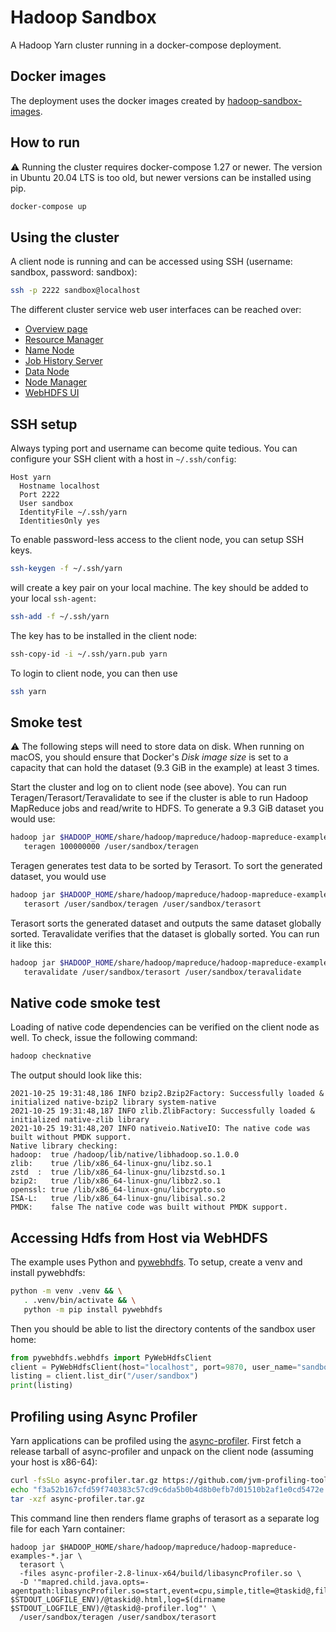 # Hadoop Sandbox

A Hadoop Yarn cluster running in a docker-compose deployment.

## Docker images

The deployment uses the docker images created by
[hadoop-sandbox-images](https://github.com/hadoop-sandbox/hadoop-sandbox-images).

## How to run

:warning: Running the cluster requires docker-compose 1.27 or
newer. The version in Ubuntu 20.04 LTS is too old, but newer versions
can be installed using pip.

```bash
docker-compose up
```

## Using the cluster

A client node is running and can be accessed using SSH (username:
sandbox, password: sandbox):

```bash
ssh -p 2222 sandbox@localhost
```

The different cluster service web user interfaces can be reached over:

* [Overview page](http://localhost:8080)
* [Resource Manager](http://localhost:8088/)
* [Name Node](http://localhost:9870/)
* [Job History Server](http://localhost:19888/)
* [Data Node](http://localhost:9864/)
* [Node Manager](http://localhost:8042/)
* [WebHDFS UI](http://localhost:9870/explorer.html)


## SSH setup

Always typing port and username can become quite tedious. You can
configure your SSH client with a host in `~/.ssh/config`:

```
Host yarn
  Hostname localhost
  Port 2222
  User sandbox
  IdentityFile ~/.ssh/yarn
  IdentitiesOnly yes
```

To enable password-less access to the client node, you can setup SSH
keys.

```bash
ssh-keygen -f ~/.ssh/yarn
```

will create a key pair on your local machine. The key should be added
to your local `ssh-agent`:

```bash
ssh-add -f ~/.ssh/yarn
```

The key has to be installed in the client node:

```bash
ssh-copy-id -i ~/.ssh/yarn.pub yarn
```

To login to client node, you can then use
```bash
ssh yarn
```

## Smoke test

:warning: The following steps will need to store data on
disk. When running on macOS, you should ensure that Docker's *Disk
image size* is set to a capacity that can hold the dataset (9.3 GiB in
the example) at least 3 times.

Start the cluster and log on to client node (see above). You can run
Teragen/Terasort/Teravalidate to see if the cluster is able to run
Hadoop MapReduce jobs and read/write to HDFS. To generate a 9.3 GiB
dataset you would use:

```bash
hadoop jar $HADOOP_HOME/share/hadoop/mapreduce/hadoop-mapreduce-examples-*.jar \
   teragen 100000000 /user/sandbox/teragen
```

Teragen generates test data to be sorted by Terasort. To sort the
generated dataset, you would use

```bash
hadoop jar $HADOOP_HOME/share/hadoop/mapreduce/hadoop-mapreduce-examples-*.jar \
   terasort /user/sandbox/teragen /user/sandbox/terasort
```

Terasort sorts the generated dataset and outputs the same dataset
globally sorted. Teravalidate verifies that the dataset is globally
sorted. You can run it like this:

```bash
hadoop jar $HADOOP_HOME/share/hadoop/mapreduce/hadoop-mapreduce-examples-*.jar \
   teravalidate /user/sandbox/terasort /user/sandbox/teravalidate
```

## Native code smoke test

Loading of native code dependencies can be verified on the client node
as well. To check, issue the following command:

```bash
hadoop checknative
```

The output should look like this:

```
2021-10-25 19:31:48,186 INFO bzip2.Bzip2Factory: Successfully loaded & initialized native-bzip2 library system-native
2021-10-25 19:31:48,187 INFO zlib.ZlibFactory: Successfully loaded & initialized native-zlib library
2021-10-25 19:31:48,207 INFO nativeio.NativeIO: The native code was built without PMDK support.
Native library checking:
hadoop:  true /hadoop/lib/native/libhadoop.so.1.0.0
zlib:    true /lib/x86_64-linux-gnu/libz.so.1
zstd  :  true /lib/x86_64-linux-gnu/libzstd.so.1
bzip2:   true /lib/x86_64-linux-gnu/libbz2.so.1
openssl: true /lib/x86_64-linux-gnu/libcrypto.so
ISA-L:   true /lib/x86_64-linux-gnu/libisal.so.2
PMDK:    false The native code was built without PMDK support.
```

## Accessing Hdfs from Host via WebHDFS

The example uses Python and [pywebhdfs](https://pypi.org/project/pywebhdfs/). To setup, create a venv and install
pywebhdfs:

```bash
python -m venv .venv && \
   . .venv/bin/activate && \
   python -m pip install pywebhdfs
```

Then you should be able to list the directory contents of the sandbox user home:

```python
from pywebhdfs.webhdfs import PyWebHdfsClient
client = PyWebHdfsClient(host="localhost", port=9870, user_name="sandbox")
listing = client.list_dir("/user/sandbox")
print(listing)
```

## Profiling using Async Profiler

Yarn applications can be profiled using the
[async-profiler](https://github.com/jvm-profiling-tools/async-profiler/releases). First fetch a release tarball
of async-profiler and unpack on the client node (assuming your host is x86-64):
```bash
curl -fsSLo async-profiler.tar.gz https://github.com/jvm-profiling-tools/async-profiler/releases/download/v2.8/async-profiler-2.8-linux-x64.tar.gz
echo "f3a52b167cfd59f740383c57cd9c6da5b0b4d8b0efb7d01510b2af1e0cd5472e *async-profiler.tar.gz" | sha256sum -c -
tar -xzf async-profiler.tar.gz
```

This command line then renders flame graphs of terasort as a separate log file for each Yarn container:
```shell
hadoop jar $HADOOP_HOME/share/hadoop/mapreduce/hadoop-mapreduce-examples-*.jar \
  terasort \
  -files async-profiler-2.8-linux-x64/build/libasyncProfiler.so \
  -D '"mapred.child.java.opts=-agentpath:libasyncProfiler.so=start,event=cpu,simple,title=@taskid@,file=$(dirname $STDOUT_LOGFILE_ENV)/@taskid@.html,log=$(dirname $STDOUT_LOGFILE_ENV)/@taskid@-profiler.log"' \
  /user/sandbox/teragen /user/sandbox/terasort
```
